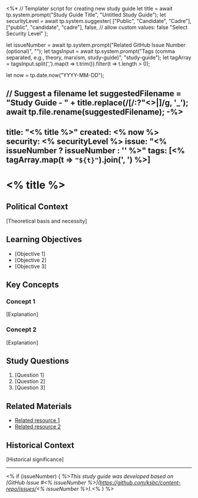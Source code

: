 <%*
// Templater script for creating new study guide
let title = await tp.system.prompt("Study Guide Title", "Untitled Study Guide");
let securityLevel = await tp.system.suggester(
  ["Public", "Candidate", "Cadre"], 
  ["public", "candidate", "cadre"],
  false, // allow custom values: false
  "Select Security Level"
);

let issueNumber = await tp.system.prompt("Related GitHub Issue Number (optional)", "");
let tagsInput = await tp.system.prompt("Tags (comma separated, e.g., theory, marxism, study-guide)", "study-guide");
let tagArray = tagsInput.split(',').map(t => t.trim()).filter(t => t.length > 0);

let now = tp.date.now("YYYY-MM-DD");

// Suggest a filename
let suggestedFilename = "Study Guide - " + title.replace(/[\/:?"<>|]/g, '_');
await tp.file.rename(suggestedFilename);
-%>
---
title: "<% title %>"
created: <% now %>
security: <% securityLevel %>
issue: "<% issueNumber ? issueNumber : '' %>"
tags: [<% tagArray.map(t => `"${t}"`).join(', ') %>]
---

# <% title %>

## Political Context

[Theoretical basis and necessity]

## Learning Objectives

- [Objective 1]
- [Objective 2]
- [Objective 3]

## Key Concepts

### Concept 1

[Explanation]

### Concept 2

[Explanation]

## Study Questions

1. [Question 1]
2. [Question 2]
3. [Question 3]

## Related Materials

- [Related resource 1](link)
- [Related resource 2](link)

## Historical Context

[Historical significance]

---
<% if (issueNumber) { %>*This study guide was developed based on [GitHub Issue #<% issueNumber %>](https://github.com/ksbc/content-repo/issues/<% issueNumber %>).*<% } %>
